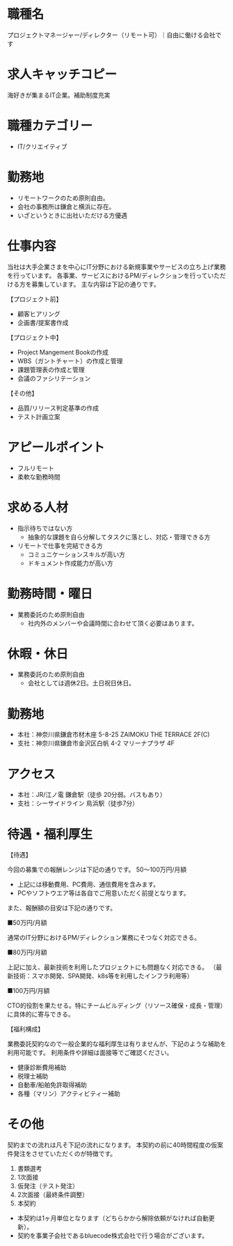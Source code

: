 # 職種名

プロジェクトマネージャー/ディレクター（リモート可）｜自由に働ける会社です

# 求人キャッチコピー

海好きが集まるIT企業。補助制度充実

# 職種カテゴリー

* IT/クリエイティブ

# 勤務地

* リモートワークのため原則自由。
* 会社の事務所は鎌倉と横浜に存在。
* いざというときに出社いただける方優遇

# 仕事内容

当社は大手企業さまを中心にIT分野における新規事業やサービスの立ち上げ業務を行っています。
各事業、サービスにおけるPM/ディレクションを行っていただける方を募集しています。
主な内容は下記の通りです。

【プロジェクト前】

* 顧客ヒアリング
* 企画書/提案書作成

【プロジェクト中】

* Project Mangement Bookの作成
* WBS（ガントチャート）の作成と管理
* 課題管理表の作成と管理
* 会議のファシリテーション

【その他】

* 品質/リリース判定基準の作成
* テスト計画立案

# アピールポイント

* フルリモート
* 柔軟な勤務時間

# 求める人材

* 指示待ちではない方
  * 抽象的な課題を自ら分解してタスクに落とし、対応・管理できる方
* リモートで仕事を完結できる方
  * コミュニケーションスキルが高い方
  * ドキュメント作成能力が高い方

# 勤務時間・曜日

* 業務委託のため原則自由
  * 社内外のメンバーや会議時間に合わせて頂く必要はあります。

# 休暇・休日

* 業務委託のため原則自由
  * 会社としては週休2日。土日祝日休日。

# 勤務地

* 本社：神奈川県鎌倉市材木座 5-8-25 ZAIMOKU THE TERRACE 2F(C)
* 支社：神奈川県鎌倉市金沢区白帆 4-2 マリーナプラザ 4F

# アクセス

* 本社：JR/江ノ電 鎌倉駅（徒歩 20分弱。バスもあり）
* 支社：シーサイドライン 鳥浜駅（徒歩7分）

# 待遇・福利厚生

【待遇】

今回の募集での報酬レンジは下記の通りです。
50〜100万円/月額

* 上記には移動費用、PC費用、通信費用を含みます。
* PCやソフトウエア等は各自でご用意いただく前提となります。

また、報酬額の目安は下記の通りです。

■50万円/月額

通常のIT分野におけるPM/ディレクション業務にそつなく対応できる。

■80万円/月額

上記に加え、最新技術を利用したプロジェクトにも問題なく対応できる。
（最新技術：スマホ開発、SPA開発、k8s等を利用したインフラ利用等）

■100万円/月額

CTO的役割を果たせる。特にチームビルディング（リソース確保・成長・管理）に具体的に寄与できる。

【福利構成】

業務委託契約なので一般企業的な福利厚生は有りませんが、下記のような補助を利用可能です。
利用条件や詳細は面接等でご確認ください。

* 健康診断費用補助
* 税理士補助
* 自動車/船舶免許取得補助
* 各種（マリン）アクティビティー補助

# その他

契約までの流れは凡そ下記の流れになります。
本契約の前に40時間程度の仮案件発注をさせていただくのが特徴です。

1. 書類選考
2. 1次面接
3. 仮発注（テスト発注）
4. 2次面接（最終条件調整）
5. 本契約

* 本契約は1ヶ月単位となります（どちらかから解除依頼がなければ自動更新）。
* 契約を事業子会社であるbluecode株式会社で行う場合がございます。
